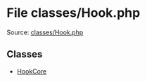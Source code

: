 File classes/Hook.php
=========

Source: [classes/Hook.php](https://github.com/PrestaShop/PrestaShop/blob/1.6.0.2/classes/Hook.php)


Classes
-------

* [HookCore](class.HookCore.md)

